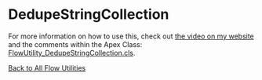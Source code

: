 # DedupeStringCollection
For more information on how to use this, check out [the video on my website](http://brettbarlow.com) and the comments within the Apex Class: [FlowUtility_DedupeStringCollection.cls](./FlowUtility_DedupeStringCollection.cls).  

[Back to All Flow Utilities](/../../)
